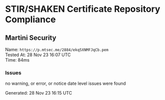 # STIR/SHAKEN Certificate Repository Compliance

## Martini Security

Name: `https://p.mtsec.me/2884/ekq5XNMFJqCb.pem`\
Tested At: 28 Nov 23 16:07 UTC\
Time: 84ms

### Issues

no warning, or error, or notice date level issues were found

Generated: 28 Nov 23 16:15 UTC